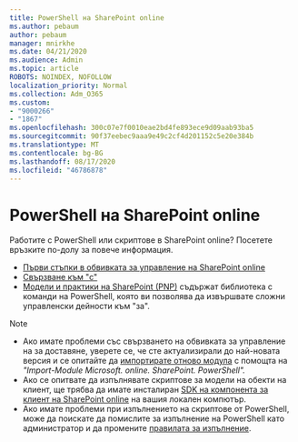 ```yaml
---
title: PowerShell на SharePoint online
ms.author: pebaum
author: pebaum
manager: mnirkhe
ms.date: 04/21/2020
ms.audience: Admin
ms.topic: article
ROBOTS: NOINDEX, NOFOLLOW
localization_priority: Normal
ms.collection: Adm_O365
ms.custom:
- "9000266"
- "1867"
ms.openlocfilehash: 300c07e7f0010eae2bd4fe893ece9d09aab93ba5
ms.sourcegitcommit: 90f37eebec9aaa9e49c2cf4d201152c5e20e384b
ms.translationtype: MT
ms.contentlocale: bg-BG
ms.lasthandoff: 08/17/2020
ms.locfileid: "46786878"
---
```

# <a name="sharepoint-online-powershell"></a>PowerShell на SharePoint online

Работите с PowerShell или скриптове в SharePoint online? Посетете връзките по-долу за повече информация.
- [Първи стъпки в обвивката за управление на SharePoint online](https://docs.microsoft.com/powershell/sharepoint/sharepoint-online/connect-sharepoint-online?view=sharepoint-ps)
- [Свързване към "с"](https://docs.microsoft.com/powershell/sharepoint/sharepoint-online/connect-sharepoint-online?view=sharepoint-ps#to-connect-with-multifactor-authentication-mfa)
- [Модели и практики на SharePoint (PNP)](https://docs.microsoft.com/powershell/sharepoint/sharepoint-pnp/sharepoint-pnp-cmdlets?view=sharepoint-ps) съдържат библиотека с команди на PowerShell, която ви позволява да извършвате сложни управленски дейности към "за".

> [!NOTE]
> - Ако имате проблеми със свързването на обвивката за управление на за доставяне, уверете се, че сте актуализирали до най-новата версия и се опитайте да [импортирате отново модула](https://docs.microsoft.com/powershell/developer/module/importing-a-powershell-module) с помощта на *"Import-Module Microsoft. online. SharePoint. PowerShell".*
> - Ако се опитвате да изпълнявате скриптове за модели на обекти на клиент, ще трябва да имате инсталиран [SDK на компонента за клиент на SharePoint online](https://www.microsoft.com/download/details.aspx?id=42038) на вашия локален компютър.
> - Ако имате проблеми при изпълнението на скриптове от PowerShell, може да поискате да помислите за изпълнение на PowerShell като администратор и да промените [правилата за изпълнение](https://docs.microsoft.com/powershell/module/microsoft.powershell.core/about/about_execution_policies?view=powershell-6).
